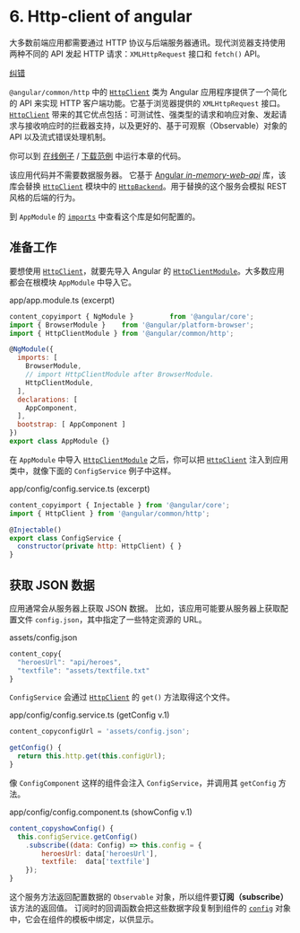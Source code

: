 # 6. Http-client of angular

大多数前端应用都需要通过 HTTP 协议与后端服务器通讯。现代浏览器支持使用两种不同的 API 发起 HTTP 请求：`XMLHttpRequest` 接口和 `fetch()` API。

[纠错](javascript:;)

`@angular/common/http` 中的 [`HttpClient`](https://angular.cn/api/common/http/HttpClient) 类为 Angular 应用程序提供了一个简化的 API 来实现 HTTP 客户端功能。它基于浏览器提供的 `XMLHttpRequest` 接口。 [`HttpClient`](https://angular.cn/api/common/http/HttpClient) 带来的其它优点包括：可测试性、强类型的请求和响应对象、发起请求与接收响应时的拦截器支持，以及更好的、基于可观察（Observable）对象的 API 以及流式错误处理机制。

你可以到 [在线例子](https://angular.cn/generated/live-examples/http/stackblitz.html) / [下载范例](https://angular.cn/generated/zips/http/http.zip) 中运行本章的代码。

该应用代码并不需要数据服务器。 它基于 [Angular *in-memory-web-api*](https://github.com/angular/in-memory-web-api/blob/master/README.md) 库，该库会替换 [`HttpClient`](https://angular.cn/api/common/http/HttpClient) 模块中的 [`HttpBackend`](https://angular.cn/api/common/http/HttpBackend)。用于替换的这个服务会模拟 REST 风格的后端的行为。

到 `AppModule` 的 [`imports`](https://angular.cn/api/core/NgModule#imports) 中查看这个库是如何配置的。



## 准备工作

要想使用 [`HttpClient`](https://angular.cn/api/common/http/HttpClient)，就要先导入 Angular 的 [`HttpClientModule`](https://angular.cn/api/common/http/HttpClientModule)。大多数应用都会在根模块 `AppModule` 中导入它。

app/app.module.ts (excerpt)

```javascript
content_copyimport { NgModule }         from '@angular/core';
import { BrowserModule }    from '@angular/platform-browser';
import { HttpClientModule } from '@angular/common/http';

@NgModule({
  imports: [
    BrowserModule,
    // import HttpClientModule after BrowserModule.
    HttpClientModule,
  ],
  declarations: [
    AppComponent,
  ],
  bootstrap: [ AppComponent ]
})
export class AppModule {}
```

在 `AppModule` 中导入 [`HttpClientModule`](https://angular.cn/api/common/http/HttpClientModule) 之后，你可以把 [`HttpClient`](https://angular.cn/api/common/http/HttpClient) 注入到应用类中，就像下面的 `ConfigService` 例子中这样。

app/config/config.service.ts (excerpt)

```javascript
content_copyimport { Injectable } from '@angular/core';
import { HttpClient } from '@angular/common/http';

@Injectable()
export class ConfigService {
  constructor(private http: HttpClient) { }
}
```

## 获取 JSON 数据

应用通常会从服务器上获取 JSON 数据。 比如，该应用可能要从服务器上获取配置文件 `config.json`，其中指定了一些特定资源的 URL。

assets/config.json

```javascript
content_copy{
  "heroesUrl": "api/heroes",
  "textfile": "assets/textfile.txt"
}
```

`ConfigService` 会通过 [`HttpClient`](https://angular.cn/api/common/http/HttpClient) 的 `get()` 方法取得这个文件。

app/config/config.service.ts (getConfig v.1)

```javascript
content_copyconfigUrl = 'assets/config.json';

getConfig() {
  return this.http.get(this.configUrl);
}
```

像 `ConfigComponent` 这样的组件会注入 `ConfigService`，并调用其 `getConfig` 方法。

app/config/config.component.ts (showConfig v.1)

```javascript
content_copyshowConfig() {
  this.configService.getConfig()
    .subscribe((data: Config) => this.config = {
        heroesUrl: data['heroesUrl'],
        textfile:  data['textfile']
    });
}
```

这个服务方法返回配置数据的 `Observable` 对象，所以组件要**订阅（subscribe）** 该方法的返回值。 订阅时的回调函数会把这些数据字段复制到组件的 [`config`](https://angular.cn/api/router/Router#config) 对象中，它会在组件的模板中绑定，以供显示。